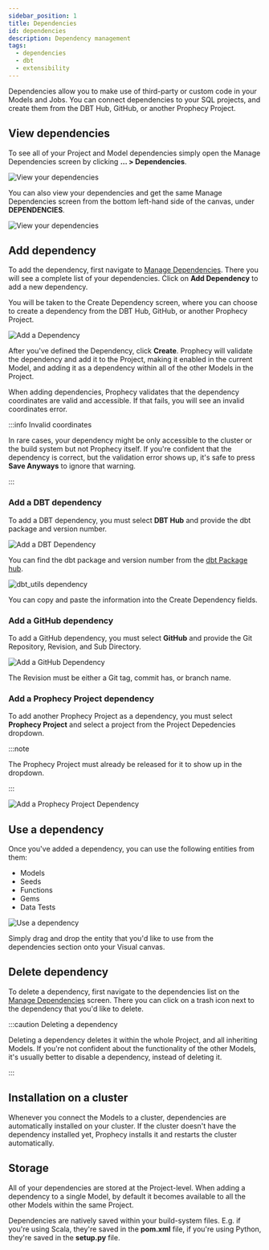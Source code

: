 ```yaml
---
sidebar_position: 1
title: Dependencies
id: dependencies
description: Dependency management
tags:
  - dependencies
  - dbt
  - extensibility
---
```


Dependencies allow you to make use of third-party or custom code in your Models and Jobs. You can connect dependencies to your SQL projects, and create them from the DBT Hub, GitHub, or another Prophecy Project.

## View dependencies

To see all of your Project and Model dependencies simply open the Manage Dependencies screen by clicking **... > Dependencies**.

![View your dependencies](img/dependencies-view.png)

You can also view your dependencies and get the same Manage Dependencies screen from the bottom left-hand side of the canvas, under **DEPENDENCIES**.

![View your dependencies](img/dependencies-list.png)

## Add dependency

To add the dependency, first navigate to [Manage Dependencies](#view-dependencies). There you will see a complete list of your dependencies. Click on **Add Dependency** to add a new dependency.

You will be taken to the Create Dependency screen, where you can choose to create a dependency from the DBT Hub, GitHub, or another Prophecy Project.

![Add a Dependency](img/dependencies-add.png)

After you've defined the Dependency, click **Create**. Prophecy will validate the dependency and add it to the Project, making it enabled in the current Model, and adding it as a dependency within all of the other Models in the Project.

When adding dependencies, Prophecy validates that the dependency coordinates are valid and accessible. If that fails, you will see an invalid coordinates error.

:::info Invalid coordinates

In rare cases, your dependency might be only accessible to the cluster or the build system but not Prophecy itself. If you're confident that the dependency is correct, but the validation error shows up, it's safe to press **Save Anyways** to ignore that warning.

:::

### Add a DBT dependency

To add a DBT dependency, you must select **DBT Hub** and provide the dbt package and version number.

![Add a DBT Dependency](img/dependencies-dbt.png)

You can find the dbt package and version number from the [dbt Package hub](https://hub.getdbt.com/dbt-labs/dbt_utils/latest/).

![dbt_utils dependency](img/dependencies-dbt-utils.png)

You can copy and paste the information into the Create Dependency fields.

### Add a GitHub dependency

To add a GitHub dependency, you must select **GitHub** and provide the Git Repository, Revision, and Sub Directory.

![Add a GitHub Dependency](img/dependencies-github.png)

The Revision must be either a Git tag, commit has, or branch name.

### Add a Prophecy Project dependency

To add another Prophecy Project as a dependency, you must select **Prophecy Project** and select a project from the Project Depedencies dropdown.

:::note

The Prophecy Project must already be released for it to show up in the dropdown.

:::

![Add a Prophecy Project Dependency](img/dependencies-prophecy-project.png)

## Use a dependency

Once you've added a dependency, you can use the following entities from them:

- Models
- Seeds
- Functions
- Gems
- Data Tests

![Use a dependency](img/dependencies-use.png)

Simply drag and drop the entity that you'd like to use from the dependencies section onto your Visual canvas.

## Delete dependency

To delete a dependency, first navigate to the dependencies list on the [Manage Dependencies](#view-dependencies) screen. There you can click on a trash icon next to the dependency that you'd like to delete.

:::caution Deleting a dependency

Deleting a dependency deletes it within the whole Project, and all inheriting Models. If you're not confident about
the functionality of the other Models, it's usually better to disable a dependency, instead of deleting it.

:::

## Installation on a cluster

Whenever you connect the Models to a cluster, dependencies are automatically installed on your cluster. If the cluster doesn't have the dependency installed yet, Prophecy installs it and restarts the cluster automatically.

## Storage

All of your dependencies are stored at the Project-level. When adding a dependency to a single Model, by default it becomes available to all the other Models within the same Project.

Dependencies are natively saved within your build-system files. E.g. if you're using Scala, they're saved in the **pom.xml** file, if you're using Python, they're saved in the **setup.py** file.
